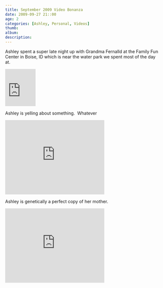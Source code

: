 ```yaml
---
title: September 2009 Video Bonanza
date: 2009-09-27 21::00
age: 2
categories: [Ashley, Personal, Videos]
thumb: 
album: 
description: 
---
```

<p>Ashley spent a super late night up with Grandma Fernalld at the Family Fun Center in Boise, ID which is near the water park we spent most of the day at.</p> <p><iframe src="https://skydrive.live.com/embed?cid=F443C8FEC5D6FFCE&amp;resid=F443C8FEC5D6FFCE%21216&amp;authkey=AHJ1kK6NklSORKQ" width="98" height="120" frameborder="0" scrolling="no"></iframe></p> <p>Ashley is yelling about something.&nbsp; Whatever</p> <p><iframe src="https://skydrive.live.com/embed?cid=F443C8FEC5D6FFCE&amp;resid=F443C8FEC5D6FFCE%21217&amp;authkey=AI4jQ4NUBgShWKM" width="320" height="240" frameborder="0" scrolling="no"></iframe></p> <p>Ashley is genetically a perfect copy of her mother.</p> <p><iframe src="https://skydrive.live.com/embed?cid=F443C8FEC5D6FFCE&amp;resid=F443C8FEC5D6FFCE%21218&amp;authkey=AMpLCfO2x68V_ec" width="320" height="240" frameborder="0" scrolling="no"></iframe></p>
